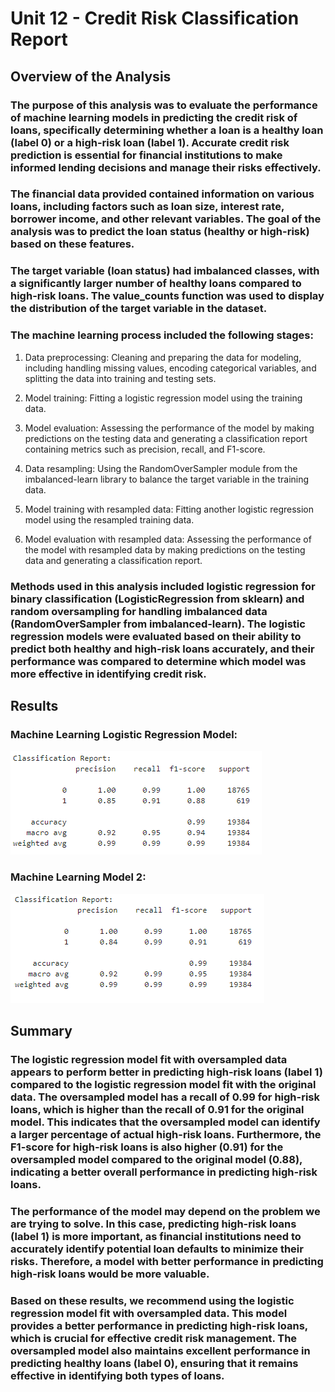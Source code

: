 # Unit 12 - Credit Risk Classification Report

## Overview of the Analysis

### The purpose of this analysis was to evaluate the performance of machine learning models in predicting the credit risk of loans, specifically determining whether a loan is a healthy loan (label 0) or a high-risk loan (label 1). Accurate credit risk prediction is essential for financial institutions to make informed lending decisions and manage their risks effectively.

### The financial data provided contained information on various loans, including factors such as loan size, interest rate, borrower income, and other relevant variables. The goal of the analysis was to predict the loan status (healthy or high-risk) based on these features.

### The target variable (loan status) had imbalanced classes, with a significantly larger number of healthy loans compared to high-risk loans. The value_counts function was used to display the distribution of the target variable in the dataset.

### The machine learning process included the following stages:
1. Data preprocessing: Cleaning and preparing the data for modeling, including handling missing values, encoding categorical variables, and splitting the data into training and testing sets.

2. Model training: Fitting a logistic regression model using the training data.

3. Model evaluation: Assessing the performance of the model by making predictions on the testing data and generating a classification report containing metrics such as precision, recall, and F1-score.

4. Data resampling: Using the RandomOverSampler module from the imbalanced-learn library to balance the target variable in the training data.

5. Model training with resampled data: Fitting another logistic regression model using the resampled training data.

6. Model evaluation with resampled data: Assessing the performance of the model with resampled data by making predictions on the testing data and generating a classification report.

### Methods used in this analysis included logistic regression for binary classification (LogisticRegression from sklearn) and random oversampling for handling imbalanced data (RandomOverSampler from imbalanced-learn). The logistic regression models were evaluated based on their ability to predict both healthy and high-risk loans accurately, and their performance was compared to determine which model was more effective in identifying credit risk.

## Results

### Machine Learning Logistic Regression Model:
  ![L1](./L1.png)



### Machine Learning Model 2:
  ![L2](./L2.png)

## Summary

### The logistic regression model fit with oversampled data appears to perform better in predicting high-risk loans (label 1) compared to the logistic regression model fit with the original data. The oversampled model has a recall of 0.99 for high-risk loans, which is higher than the recall of 0.91 for the original model. This indicates that the oversampled model can identify a larger percentage of actual high-risk loans. Furthermore, the F1-score for high-risk loans is also higher (0.91) for the oversampled model compared to the original model (0.88), indicating a better overall performance in predicting high-risk loans.

### The performance of the model may depend on the problem we are trying to solve. In this case, predicting high-risk loans (label 1) is more important, as financial institutions need to accurately identify potential loan defaults to minimize their risks. Therefore, a model with better performance in predicting high-risk loans would be more valuable.

### Based on these results, we recommend using the logistic regression model fit with oversampled data. This model provides a better performance in predicting high-risk loans, which is crucial for effective credit risk management. The oversampled model also maintains excellent performance in predicting healthy loans (label 0), ensuring that it remains effective in identifying both types of loans.
